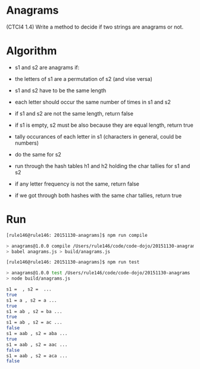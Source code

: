 # Anagrams
(CTCI4 1.4)
Write a method to decide if two strings are anagrams or not.

# Algorithm

- s1 and s2 are anagrams if:
- the letters of s1 are a permutation of s2 (and vise versa)
- s1 and s2 have to be the same length
- each letter should occur the same number of times in s1 and s2

- if s1 and s2 are not the same length, return false
- if s1 is empty, s2 must be also because they are equal length, return true
- tally occurances of each letter in s1 (characters in general, could be
  numbers)
- do the same for s2
- run through the hash tables h1 and h2 holding the char tallies for s1 and s2
- if any letter frequency is not the same, return false
- if we got through both hashes with the same char tallies, return true

# Run

```bash
[rule146@rule146: 20151130-anagrams]$ npm run compile

> anagrams@1.0.0 compile /Users/rule146/code/code-dojo/20151130-anagrams
> babel anagrams.js > build/anagrams.js

[rule146@rule146: 20151130-anagrams]$ npm run test

> anagrams@1.0.0 test /Users/rule146/code/code-dojo/20151130-anagrams
> node build/anagrams.js

s1 =  , s2 =  ...
true
s1 = a , s2 = a ...
true
s1 = ab , s2 = ba ...
true
s1 = ab , s2 = ac ...
false
s1 = aab , s2 = aba ...
true
s1 = aab , s2 = aac ...
false
s1 = aab , s2 = aca ...
false
```
